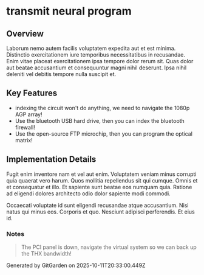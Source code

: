 # transmit neural program

## Overview
Laborum nemo autem facilis voluptatem expedita aut et est minima. Distinctio exercitationem iure temporibus necessitatibus in recusandae. Enim vitae placeat exercitationem ipsa tempore dolor rerum sit. Quas dolor aut beatae accusantium et consequuntur magni nihil deserunt. Ipsa nihil deleniti vel debitis tempore nulla suscipit et.

## Key Features
- indexing the circuit won't do anything, we need to navigate the 1080p AGP array!
- Use the bluetooth USB hard drive, then you can index the bluetooth firewall!
- Use the open-source FTP microchip, then you can program the optical matrix!

## Implementation Details
Fugit enim inventore nam et vel aut enim. Voluptatem veniam minus corrupti quia quaerat vero harum. Quos mollitia repellendus sit qui cumque. Omnis et et consequatur et illo. Et sapiente sunt beatae eos numquam quia. Ratione ad eligendi dolores architecto odio dolor sapiente modi commodi.
 Occaecati voluptate id sunt eligendi recusandae atque accusantium. Nisi natus qui minus eos. Corporis et quo. Nesciunt adipisci perferendis. Et eius id.

### Notes
> The PCI panel is down, navigate the virtual system so we can back up the THX bandwidth!

Generated by GitGarden on 2025-10-11T20:33:00.449Z